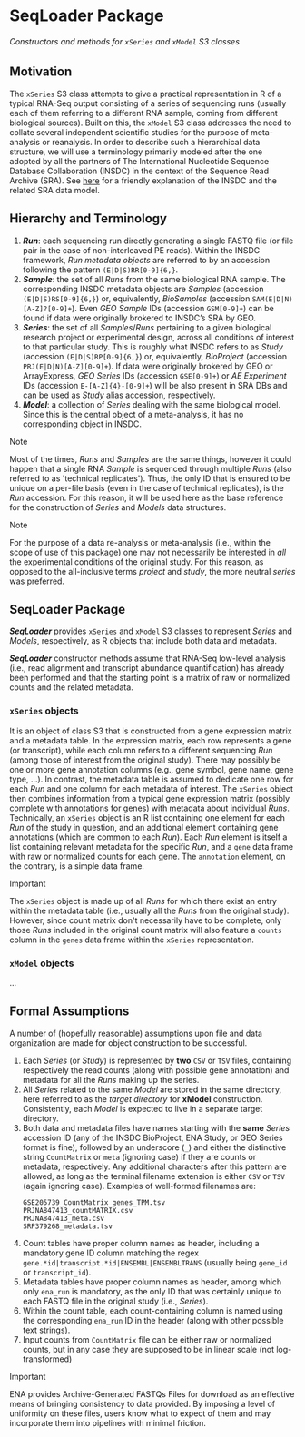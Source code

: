 # SeqLoader Package
###### Constructors and methods for `xSeries` and `xModel` S3 classes

## Motivation
The `xSeries` S3 class attempts to give a practical representation in R of a
typical RNA-Seq output consisting of a series of sequencing runs (usually each
of them referring to a different RNA sample, coming from different biological
sources). Built on this, the `xModel` S3 class addresses the need to collate
several independent scientific studies for the purpose of meta-analysis or
reanalysis. In order to describe such a hierarchical data structure, we will
use a terminology primarily modeled after the one adopted by all the partners of
The International Nucleotide Sequence Database Collaboration (INSDC) in the
context of the Sequence Read Archive (SRA).
See [here](https://feat-fear.github.io/logSpace/docs/genomics/INSDC/) for a
friendly explanation of the INSDC and the related SRA data model.

## Hierarchy and Terminology
1. ___Run___: each sequencing run directly generating a single FASTQ file (or
	file pair in the case of non-interleaved PE reads). Within the INSDC
	framework, _Run metadata objects_ are referred to by an accession following
	the pattern `(E|D|S)RR[0-9]{6,}`.
1. ___Sample___: the set of all _Runs_ from the same biological RNA sample.
	The corresponding INSDC metadata objects are _Samples_ (accession
	`(E|D|S)RS[0-9]{6,}`) or, equivalently, _BioSamples_ (accession
	`SAM(E|D|N)[A-Z]?[0-9]+`). Even _GEO Sample_ IDs (accession `GSM[0-9]+`) can
	be found if data were originally brokered to INSDC’s SRA by GEO.
1. ___Series___: the set of all _Samples_/_Runs_ pertaining to a given
	biological research project or experimental design, across all conditions of
	interest to that particular study. This is roughly what INSDC refers to as
	_Study_ (accession `(E|D|S)RP[0-9]{6,}`) or, equivalently, _BioProject_
	(accession `PRJ(E|D|N)[A-Z][0-9]+`). If data were originally brokered by GEO
	or ArrayExpress, _GEO Series_ IDs (accession `GSE[0-9]+`) or _AE Experiment_
	IDs (accession `E-[A-Z]{4}-[0-9]+`) will be also present in SRA DBs and can
	be used as _Study_ alias accession, respectively.
1. ___Model___: a collection of _Series_ dealing with the same biological model.
	Since this is the central object of a meta-analysis, it has no corresponding
	object in INSDC.

> [!NOTE]
> Most of the times, _Runs_ and _Samples_ are the same things, however it could
> happen that a single RNA _Sample_ is sequenced through multiple _Runs_ (also
> referred to as 'technical replicates'). Thus, the only ID that is ensured to
> be unique on a per-file basis (even in the case of technical replicates), is
> the _Run_ accession. For this reason, it will be used here as the base
> reference for the construction of _Series_ and _Models_ data structures.

> [!NOTE]
> For the purpose of a data re-analysis or meta-analysis (i.e., within the scope
> of use of this package) one may not necessarily be interested in _all_ the
> experimental conditions of the original study. For this reason, as opposed to
> the all-inclusive terms _project_ and _study_, the more neutral _series_ was
> preferred.

## SeqLoader Package
___SeqLoader___ provides `xSeries` and `xModel` S3 classes to represent _Series_
and _Models_, respectively, as R objects that include both data and metadata.

___SeqLoader___ constructor methods assume that RNA-Seq low-level analysis
(i.e., read alignment and transcript abundance quantification) has already been
performed and that the starting point is a matrix of raw or normalized counts
and the related metadata.

### `xSeries` objects
It is an object of class S3 that is constructed from a gene expression matrix
and a metadata table. In the expression matrix, each row represents a gene (or
transcript), while each column refers to a different sequencing _Run_ (among
those of interest from the original study). There may possibly be one or more
gene annotation columns (e.g., gene symbol, gene name, gene type, ...). In
contrast, the metadata table is assumed to dedicate one row for each _Run_ and
one column for each metadata of interest. The `xSeries` object then combines
information from a typical gene expression matrix (possibly complete with
annotations for genes) with metadata about individual _Runs_. Technically, an
`xSeries` object is an R list containing one element for each _Run_ of the study
in question, and an additional element containing gene annotations (which are
common to each _Run_). Each _Run_ element is itself a list containing relevant
metadata for the specific _Run_, and a `gene` data frame with raw or normalized
counts for each gene. The `annotation` element, on the contrary, is a simple
data frame.

> [!IMPORTANT]
> The `xSeries` object is made up of all _Runs_ for which there exist an entry
> within the metadata table (i.e., usually all the _Runs_ from the original
> study). However, since count matrix don't necessarily have to be complete,
> only those _Runs_ included in the original count matrix will also feature a
> `counts` column in the `genes` data frame within the `xSeries` representation.

###  `xModel` objects
...


## Formal Assumptions
A number of (hopefully reasonable) assumptions upon file and data organization
are made for object construction to be successful.
1. Each _Series_ (or _Study_) is represented by __two__ `CSV` or `TSV` files,
	containing respectively the read counts (along with possible gene
	annotation) and metadata for all the _Runs_ making up the series.
1. All _Series_ related to the same _Model_ are stored in the same directory,
	here referred to as the _target directory_ for __xModel__ construction.
	Consistently, each _Model_ is expected to live in a separate target
	directory.
1. Both data and metadata files have names starting with the __same__ _Series_
	accession ID (any of the INSDC BioProject, ENA Study, or GEO Series format
	is fine), followed by an underscore (`_`) and either the distinctive string
	`CountMatrix` or `meta` (ignoring case) if they are counts or metadata,
	respectively. Any additional characters after this pattern are allowed, as
	long as the terminal filename extension is either `CSV` or `TSV` (again
	ignoring case). Examples of well-formed filenames are:
	```
	GSE205739_CountMatrix_genes_TPM.tsv
	PRJNA847413_countMATRIX.csv
	PRJNA847413_meta.csv
	SRP379268_metadata.tsv
	```
1. Count tables have proper column names as header, including a mandatory gene
	ID column matching the regex `gene.*id|transcript.*id|ENSEMBL|ENSEMBLTRANS`
	(usually being `gene_id` or `transcript_id`).
1. Metadata tables have proper column names as header, among which only
	`ena_run` is mandatory, as the only ID that was certainly unique to each
	FASTQ file in the original study (i.e., _Series_).
1. Within the count table, each count-containing column is named using the
	corresponding `ena_run` ID in the header (along with other possible text
	strings).
1. Input counts from `CountMatrix` file can be either raw or normalized counts,
	but in any case they are supposed to be in linear scale (not log-transformed)

> [!IMPORTANT]
> ENA provides Archive-Generated FASTQs Files for download as an effective means of bringing consistency to data provided. By
   imposing a level of uniformity on these files, users know what to expect
   of them and may incorporate them into pipelines with minimal friction.


